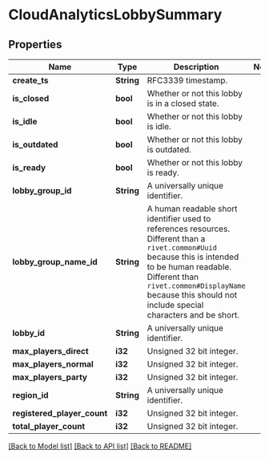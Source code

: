 # CloudAnalyticsLobbySummary

## Properties

Name | Type | Description | Notes
------------ | ------------- | ------------- | -------------
**create_ts** | **String** | RFC3339 timestamp. | 
**is_closed** | **bool** | Whether or not this lobby is in a closed state. | 
**is_idle** | **bool** | Whether or not this lobby is idle. | 
**is_outdated** | **bool** | Whether or not this lobby is outdated. | 
**is_ready** | **bool** | Whether or not this lobby is ready. | 
**lobby_group_id** | **String** | A universally unique identifier. | 
**lobby_group_name_id** | **String** | A human readable short identifier used to references resources. Different than a `rivet.common#Uuid` because this is intended to be human readable. Different than `rivet.common#DisplayName` because this should not include special characters and be short. | 
**lobby_id** | **String** | A universally unique identifier. | 
**max_players_direct** | **i32** | Unsigned 32 bit integer. | 
**max_players_normal** | **i32** | Unsigned 32 bit integer. | 
**max_players_party** | **i32** | Unsigned 32 bit integer. | 
**region_id** | **String** | A universally unique identifier. | 
**registered_player_count** | **i32** | Unsigned 32 bit integer. | 
**total_player_count** | **i32** | Unsigned 32 bit integer. | 

[[Back to Model list]](../README.md#documentation-for-models) [[Back to API list]](../README.md#documentation-for-api-endpoints) [[Back to README]](../README.md)


